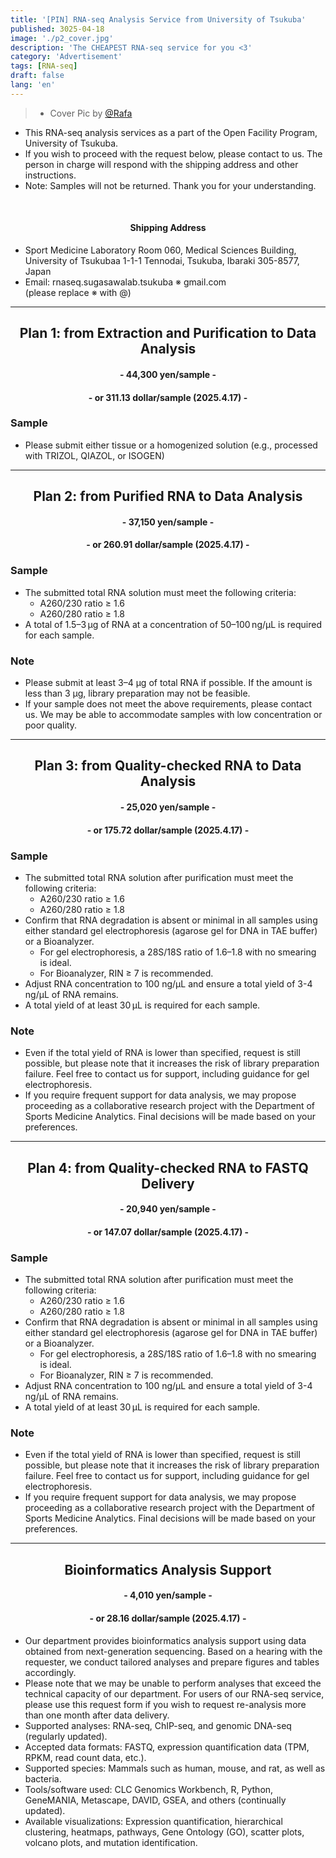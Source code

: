 ```yaml
---
title: '[PIN] RNA-seq Analysis Service from University of Tsukuba'
published: 3025-04-18
image: './p2_cover.jpg'
description: 'The CHEAPEST RNA-seq service for you <3'
category: 'Advertisement'
tags: [RNA-seq]
draft: false 
lang: 'en'
---
```

> - Cover Pic by [@Rafa](https://www.pixiv.net/artworks/120767239)

- This RNA-seq analysis services as a part of the Open Facility Program, University of Tsukuba.
- If you wish to proceed with the request below, please contact to us. The person in charge will respond with the shipping address and other instructions.
- Note: Samples will not be returned. Thank you for your understanding.

</br>
<center><h4>Shipping Address</h4></center>

- Sport Medicine Laboratory
Room 060, Medical Sciences Building,
University of Tsukubaa
1-1-1 Tennodai, Tsukuba, Ibaraki 305-8577, Japan
- Email: rnaseq.sugasawalab.tsukuba ※ gmail\.com  
(please replace ※ with \@)

---

## <center>Plan 1: from Extraction and Purification to Data Analysis</center>

<center><h4>- 44,300 yen/sample -</h4></center>
<center><h4>- or 311.13 dollar/sample (2025.4.17) -</h4></center>

### Sample

- Please submit either tissue or a homogenized solution (e.g., processed with TRIZOL, QIAZOL, or ISOGEN)

---

## <center>Plan 2: from Purified RNA to Data Analysis</center>

<center><h4>- 37,150 yen/sample -</h4></center>
<center><h4>- or 260.91 dollar/sample (2025.4.17) -</h4></center>

### Sample

- The submitted total RNA solution must meet the following criteria:
  - A260/230 ratio ≥ 1.6
  - A260/280 ratio ≥ 1.8
- A total of 1.5–3 μg of RNA at a concentration of 50–100 ng/μL is required for each sample.

### Note

- Please submit at least 3–4 μg of total RNA if possible.
If the amount is less than 3 μg, library preparation may not be feasible.
- If your sample does not meet the above requirements, please contact us.
We may be able to accommodate samples with low concentration or poor quality.

---

## <center>Plan 3: from Quality-checked RNA to Data Analysis</center>

<center><h4>- 25,020 yen/sample -</h4></center>
<center><h4>- or 175.72 dollar/sample (2025.4.17) -</h4></center>

### Sample

- The submitted total RNA solution after purification must meet the following criteria:
  - A260/230 ratio ≥ 1.6
  - A260/280 ratio ≥ 1.8
- Confirm that RNA degradation is absent or minimal in all samples using either standard gel electrophoresis
(agarose gel for DNA in TAE buffer) or a Bioanalyzer.
  - For gel electrophoresis, a 28S/18S ratio of 1.6–1.8 with no smearing is ideal.
  - For Bioanalyzer, RIN ≥ 7 is recommended.
- Adjust RNA concentration to 100 ng/μL and ensure a total yield of 3-4 ng/μL of RNA remains.
- A total yield of at least 30 μL is required for each sample.

### Note

- Even if the total yield of RNA is lower than specified, request is still possible,
but please note that it increases the risk of library preparation failure.
Feel free to contact us for support, including guidance for gel electrophoresis.
- If you require frequent support for data analysis, we may propose proceeding as a collaborative research project with the Department of Sports Medicine Analytics. Final decisions will be made based on your preferences.

---

## <center>Plan 4: from Quality-checked RNA to FASTQ Delivery</center>

<center><h4>- 20,940 yen/sample -</h4></center>
<center><h4>- or 147.07 dollar/sample (2025.4.17) -</h4></center>

### Sample

- The submitted total RNA solution after purification must meet the following criteria:
  - A260/230 ratio ≥ 1.6
  - A260/280 ratio ≥ 1.8
- Confirm that RNA degradation is absent or minimal in all samples using either standard gel electrophoresis
(agarose gel for DNA in TAE buffer) or a Bioanalyzer.
  - For gel electrophoresis, a 28S/18S ratio of 1.6–1.8 with no smearing is ideal.
  - For Bioanalyzer, RIN ≥ 7 is recommended.
- Adjust RNA concentration to 100 ng/μL and ensure a total yield of 3-4 ng/μL of RNA remains.
- A total yield of at least 30 μL is required for each sample.

### Note

- Even if the total yield of RNA is lower than specified, request is still possible,
but please note that it increases the risk of library preparation failure.
Feel free to contact us for support, including guidance for gel electrophoresis.
- If you require frequent support for data analysis, we may propose proceeding as a collaborative research project with the Department of Sports Medicine Analytics. Final decisions will be made based on your preferences.

---

## <center>Bioinformatics Analysis Support</center>

<center><h4>- 4,010 yen/sample -</h4></center>
<center><h4>- or 28.16 dollar/sample (2025.4.17) -</h4></center>

- Our department provides bioinformatics analysis support using data obtained from next-generation sequencing. Based on a hearing with the requester, we conduct tailored analyses and prepare figures and tables accordingly.
- Please note that we may be unable to perform analyses that exceed the technical capacity of our department. For users of our RNA-seq service, please use this request form if you wish to request re-analysis more than one month after data delivery.
- Supported analyses:
RNA-seq, ChIP-seq, and genomic DNA-seq (regularly updated).
- Accepted data formats:
FASTQ, expression quantification data (TPM, RPKM, read count data, etc.).
- Supported species:
Mammals such as human, mouse, and rat, as well as bacteria.
- Tools/software used:
CLC Genomics Workbench, R, Python, GeneMANIA, Metascape, DAVID, GSEA,
and others (continually updated).
- Available visualizations:
Expression quantification, hierarchical clustering, heatmaps, pathways, Gene Ontology (GO),
scatter plots, volcano plots, and mutation identification.
